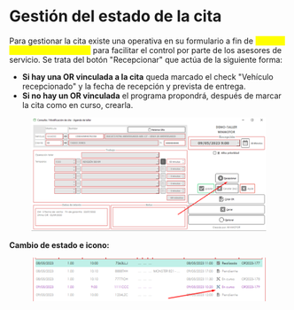 # Gestión del estado de la cita

Para gestionar la cita existe una operativa en su formulario a fin de <mark style="color:yellow;">cambiar el estado a "En curso"</mark> para facilitar el control por parte de los asesores de servicio. Se trata del botón "Recepcionar" que actúa de la siguiente forma:

* **Si hay una OR vinculada a la cita** queda marcado el check "Vehículo recepcionado" y la fecha de recepción y prevista de entrega.
* **Si no hay un OR vinculada** el programa propondrá, después de marcar la cita como en curso, crearla.

<figure><img src="../../../../.gitbook/assets/imagen (11).png" alt=""><figcaption></figcaption></figure>

**Cambio de estado e icono:**

<figure><img src="../../../../.gitbook/assets/imagen (4).png" alt=""><figcaption></figcaption></figure>
